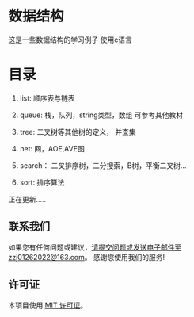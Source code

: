 # 数据结构
这是一些数据结构的学习例子 使用c语言

# 目录
1. list: 顺序表与链表

2. queue: 栈，队列，string类型，数组 可参考其他教材

3. tree: 二叉树等其他树的定义， 并查集

4. net: 网，AOE,AVE图

5. search： 二叉排序树，二分搜索，B树，平衡二叉树...

6. sort: 排序算法


正在更新.....

## 联系我们

如果您有任何问题或建议，请提交问题或发送电子邮件至zzj01262022@163.com。
感谢您使用我们的服务!

## 许可证

本项目使用 [MIT 许可证](LICENSE)。
